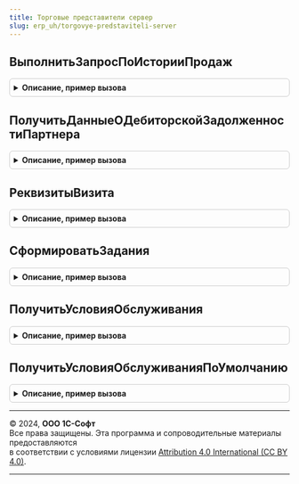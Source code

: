 ```yaml
---
title: Торговые представители сервер
slug: erp_uh/torgovye-predstaviteli-server
---
```



## ВыполнитьЗапросПоИсторииПродаж
<details style="margin: 1em 0; padding: 0.5em; border: 1px solid #ccc; border-radius: 6px;">

<summary style="font-weight: bold; cursor: pointer;">Описание, пример вызова</summary>

```bsl

// Выполняет запрос по данным истории продаж.
//
// Параметры:
//  НастройкиКомпоновки - НастройкиКомпоновкиДанных - настройки компоновки данных для формирования запроса по
//  данным истории продаж.
//  НачалоПериода - Дата - начало периода, за который анализируется истории продаж.
//  КонецПериода - Дата - конец периода, за который анализируется истории продаж.
//  Период - Строка - период, за который рассчитывается среднее значение объема продаж.
//  ДетализацияПоНоменклатуре - Булево - признак детализации по номенклатуре.
//
// Возвращаемое значение:
//  РезультатЗапроса - результат запроса.
//
Функция ВыполнитьЗапросПоИсторииПродаж(НастройкиКомпоновки, НачалоПериода, КонецПериода, Период, ДетализацияПоНоменклатуре) Экспорт
```

Пример вызова
```bsl
Результат = ТорговыеПредставителиСервер.ВыполнитьЗапросПоИсторииПродаж(НастройкиКомпоновки, НачалоПериода, КонецПериода, Период, ДетализацияПоНоменклатуре) 
```
</details>

## ПолучитьДанныеОДебиторскойЗадолженностиПартнера
<details style="margin: 1em 0; padding: 0.5em; border: 1px solid #ccc; border-radius: 6px;">

<summary style="font-weight: bold; cursor: pointer;">Описание, пример вызова</summary>

```bsl

// Формирует данные о состоянии расчетов с партнером.
//
// Параметры:
//  Партнер - СправочникСсылка.Партнеры - партнер, данные о состоянии расчетов с которым требуется получить.
//  ПлановаяДата - Дата - плановая дата посещения.
//
// Возвращаемое значение:
//  Структура - структура, содержащая данные о состоянии расчетов с партнером, с полями:
//  	* ТаблицаДолгов - ТаблицаЗначений - таблица содержащая информацию о задолженности.
//      * ТаблицаДвижений - ТаблицаЗначений - таблица, содержащая информацию о движениях расчетов.
//
Функция ПолучитьДанныеОДебиторскойЗадолженностиПартнера(Партнер, ПлановаяДата) Экспорт
```

Пример вызова
```bsl
Результат = ТорговыеПредставителиСервер.ПолучитьДанныеОДебиторскойЗадолженностиПартнера(Партнер, ПлановаяДата) 
```
</details>

## РеквизитыВизита
<details style="margin: 1em 0; padding: 0.5em; border: 1px solid #ccc; border-radius: 6px;">

<summary style="font-weight: bold; cursor: pointer;">Описание, пример вызова</summary>

```bsl

// Возвращает структуру, содержащую значения реквизитов, относящихся к дате и времени визита.
//
// Параметры:
//  РасчетнаяДата - Дата - дата, на которую выполняется планирование визита.
//  ГрафикПосещения - ТаблицаЗначений - с колонками:
//   *ДеньНедели - ПеречислениеСсылка.ДниНедели - день недели.
//	 *ВремяНачала - Дата - время начала посещения.
//   *ВремяОкончания - Дата - время окончания посещения.
//
// Возвращаемое значение:
//  Структура - структура, содержащая значения реквизитов, относящихся к дате и времени визита, с полями:
//  	* ДатаВизитаПлан - Дата - плановая дата визита.
//  	* ВремяНачала - Дата - время начала посещения.
//  	* ВремяОкончания - Дата - время окончания посещения.
//
Функция РеквизитыВизита(РасчетнаяДата, ГрафикПосещения) Экспорт
```

Пример вызова
```bsl
Результат = ТорговыеПредставителиСервер.РеквизитыВизита(РасчетнаяДата, ГрафикПосещения) 
```
</details>

## СформироватьЗадания
<details style="margin: 1em 0; padding: 0.5em; border: 1px solid #ccc; border-radius: 6px;">

<summary style="font-weight: bold; cursor: pointer;">Описание, пример вызова</summary>

```bsl

// Выполняет формирования заданий для указанного торгового представителя на указанный период.
//
// Параметры:
//  ТорговыйПредставитель - СправочникСсылка.Пользователи - торговый представитель, для которого отбираются условия обслуживания.
//  НачальнаяДатаПланирования - Дата - дата, начиная с которой требуется анализировать необходимость визита по условиям обслуживания.
//  КонечнаяДатаПланирования - Дата - дата, по которую требуется анализировать необходимость визита по условиям обслуживания.
//
Процедура СформироватьЗадания(ТорговыйПредставитель, НачальнаяДатаПланирования, КонечнаяДатаПланирования) Экспорт
```

Пример вызова
```bsl
ТорговыеПредставителиСервер.СформироватьЗадания(ТорговыйПредставитель, НачальнаяДатаПланирования, КонечнаяДатаПланирования) 
```
</details>

## ПолучитьУсловияОбслуживания
<details style="margin: 1em 0; padding: 0.5em; border: 1px solid #ccc; border-radius: 6px;">

<summary style="font-weight: bold; cursor: pointer;">Описание, пример вызова</summary>

```bsl

// Возвращает структуру условий обслуживания.
//
// Параметры:
//  УсловияОбслуживания - СправочникСсылка.УсловияОбслуживанияПартнеровТорговымиПредставителями - ссылка на условия обслуживания.
//
// Возвращаемое значение:
//  Структура - структура, включающая условия обслуживания, с полями:
//		* УсловияОбслуживания - СправочникСсылка.УсловияОбслуживанияПартнеровТорговымиПредставителями - условия обслуживания.
//      * Соглашение - СправочникСсылка.СоглашенияСКлиентами - соглашение с клиентом.
//      * Куратор - СправочникСсылка.Пользователи - куратор.
//      * ТорговыйПредставитель - СправочникСсылка.Пользователи - торговый представитель.
//
Функция ПолучитьУсловияОбслуживания(Знач УсловияОбслуживания) Экспорт
```

Пример вызова
```bsl
Результат = ТорговыеПредставителиСервер.ПолучитьУсловияОбслуживания(УсловияОбслуживания) 
```
</details>

## ПолучитьУсловияОбслуживанияПоУмолчанию
<details style="margin: 1em 0; padding: 0.5em; border: 1px solid #ccc; border-radius: 6px;">

<summary style="font-weight: bold; cursor: pointer;">Описание, пример вызова</summary>

```bsl

// Возвращает структуру условий обслуживания по партнеру.
//
// Параметры:
//  Партнер - СправочникСсылка.Партнеры - ссылка на партнера, для которого необходимо получить условия обслуживания.
//
// Возвращаемое значение:
//  Структура - структура, включающая условия обслуживания, с полями:
//  	* УсловияОбслуживания - СправочникСсылка.УсловияОбслуживанияПартнеровТорговымиПредставителями - условия обслуживания.
//      * Соглашение - СправочникСсылка.СоглашенияСКлиентами - соглашение с клиентом.
//      * Куратор - СправочникСсылка.Пользователи - куратор.
//      * ТорговыйПредставитель - СправочникСсылка.Пользователи - торговый представитель.
//
Функция ПолучитьУсловияОбслуживанияПоУмолчанию(Знач Партнер) Экспорт
```

Пример вызова
```bsl
Результат = ТорговыеПредставителиСервер.ПолучитьУсловияОбслуживанияПоУмолчанию(Партнер) 
```
</details>

---

© 2024, **ООО 1С-Софт**  
Все права защищены. Эта программа и сопроводительные материалы предоставляются  
в соответствии с условиями лицензии [Attribution 4.0 International (CC BY 4.0)](https://creativecommons.org/licenses/by/4.0/legalcode).

---
